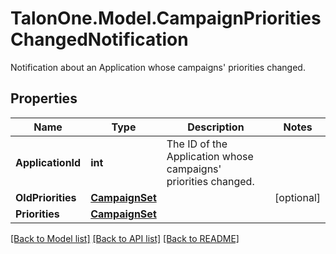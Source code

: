 # TalonOne.Model.CampaignPrioritiesChangedNotification
Notification about an Application whose campaigns' priorities changed.
## Properties

Name | Type | Description | Notes
------------ | ------------- | ------------- | -------------
**ApplicationId** | **int** | The ID of the Application whose campaigns&#39; priorities changed. | 
**OldPriorities** | [**CampaignSet**](CampaignSet.md) |  | [optional] 
**Priorities** | [**CampaignSet**](CampaignSet.md) |  | 

[[Back to Model list]](../README.md#documentation-for-models) [[Back to API list]](../README.md#documentation-for-api-endpoints) [[Back to README]](../README.md)

